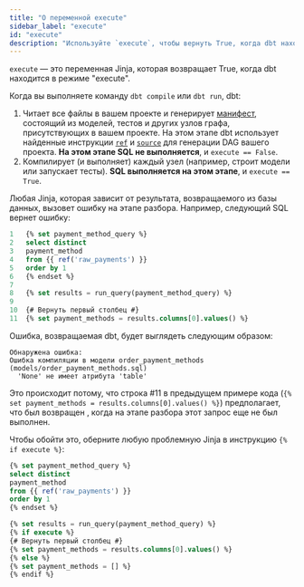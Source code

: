 ```yaml
---
title: "О переменной execute"
sidebar_label: "execute"
id: "execute"
description: "Используйте `execute`, чтобы вернуть True, когда dbt находится в режиме 'execute'."
---
```


`execute` — это переменная Jinja, которая возвращает True, когда dbt находится в режиме "execute".

Когда вы выполняете команду `dbt compile` или `dbt run`, dbt:

1. Читает все файлы в вашем проекте и генерирует [манифест](/reference/artifacts/manifest-json), состоящий из моделей, тестов и других узлов графа, присутствующих в вашем проекте. На этом этапе dbt использует найденные инструкции [`ref`](/reference/dbt-jinja-functions/ref) и [`source`](/reference/dbt-jinja-functions/source) для генерации DAG вашего проекта. **На этом этапе SQL не выполняется**, и `execute == False`.
2. Компилирует (и выполняет) каждый узел (например, строит модели или запускает тесты). **SQL выполняется на этом этапе**, и `execute == True`.

Любая Jinja, которая зависит от результата, возвращаемого из базы данных, вызовет ошибку на этапе разбора. Например, следующий SQL вернет ошибку:

<File name='models/order_payment_methods.sql'>

```sql
1   {% set payment_method_query %}
2   select distinct
3   payment_method
4   from {{ ref('raw_payments') }}
5   order by 1
6   {% endset %}
7
8   {% set results = run_query(payment_method_query) %}
9
10  {# Вернуть первый столбец #}
11  {% set payment_methods = results.columns[0].values() %}

```

</File>

Ошибка, возвращаемая dbt, будет выглядеть следующим образом:
```
Обнаружена ошибка:
Ошибка компиляции в модели order_payment_methods (models/order_payment_methods.sql)
  'None' не имеет атрибута 'table'

```
Это происходит потому, что строка #11 в предыдущем примере кода (`{% set payment_methods = results.columns[0].values() %}`) предполагает, что был возвращен <Term id="table" />, когда на этапе разбора этот запрос еще не был выполнен.

Чтобы обойти это, оберните любую проблемную Jinja в инструкцию `{% if execute %}`:

<File name='models/order_payment_methods.sql'>

```sql
{% set payment_method_query %}
select distinct
payment_method
from {{ ref('raw_payments') }}
order by 1
{% endset %}

{% set results = run_query(payment_method_query) %}
{% if execute %}
{# Вернуть первый столбец #}
{% set payment_methods = results.columns[0].values() %}
{% else %}
{% set payment_methods = [] %}
{% endif %}
```

</File>